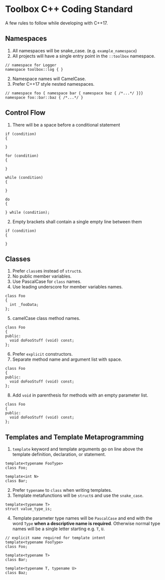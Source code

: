 # Toolbox C++ Coding Standard

A few rules to follow while developing with C++17.

## Namespaces
  1. All namespaces will be snake_case. (e.g. `example_namespace`)
  1. All projects will have a single entry point in the `::toolbox` namespace.
  ```
  // namespace for Logger
  namespace toolbox::log { }
  ```
  2. Namespace names will CamelCase.
  3. Prefer C++17 style nested namespaces.
  ```
  // namespace foo { namespace bar { namespace baz { /*...*/ }}}
  namespace foo::bar::baz { /*...*/ }
  ```

## Control Flow
  1. There will be a space before a conditional statement
  ```
  if (condition)
  {

  }
  ```
  ```
  for (condition)
  {

  }
  ```
  ```
  while (condition)
  {

  }
  ```
  ```
  do
  {

  } while (condition);
  ```

  2. Empty brackets shall contain a single empty line between them
  ```
  if (condition)
  {

  }
  ```

## Classes

  1. Prefer `class`es instead of `struct`s.
  2. No public member variables.
  3. Use PascalCase for `class` names.
  4. Use leading underscore for member variables names.
  ```
  class Foo
  {
    int _fooData;
  };
  ```
  5. camelCase class method names.
  ```
  class Foo
  {
  public:
    void doFooStuff (void) const;
  };
  ```
  6. Prefer `explicit` constructors. 
  7. Separate method name and argument list with space.
  ```
  class Foo
  {
  public:
    void doFooStuff (void) const;
  };
  ```
  8. Add `void` in parenthesis for methods with an empty parameter list.
  ```
  class Foo
  {
  public:
    void doFooStuff (void) const;
  };
  ```

## Templates and Template Metaprogramming
  1. `template` keyword and template arguments go on line above the template definition, declaration, or statement.
  ```
  template<typename FooType>
  class Foo;

  template<int N>
  class Bar;
  ```
  2. Prefer `typename` to `class` when writing templates.
  3. Template metafunctions will be `struct`s and use the `snake_case`.
  ```
  template<typename T>
  struct value_type_is;
  ```

  4. Template parameter type names will be `PascalCase` and end with the word `Type` **when a descriptive name is required**. Otherwise normal type names will be a single letter starting e.g. `T`, `U`. 
  ```
  // explicit name required for template intent
  template<typename FooType>
  class Foo;

  template<typename T>
  class Bar;

  template<typename T, typename U>
  class Baz;
  ```
